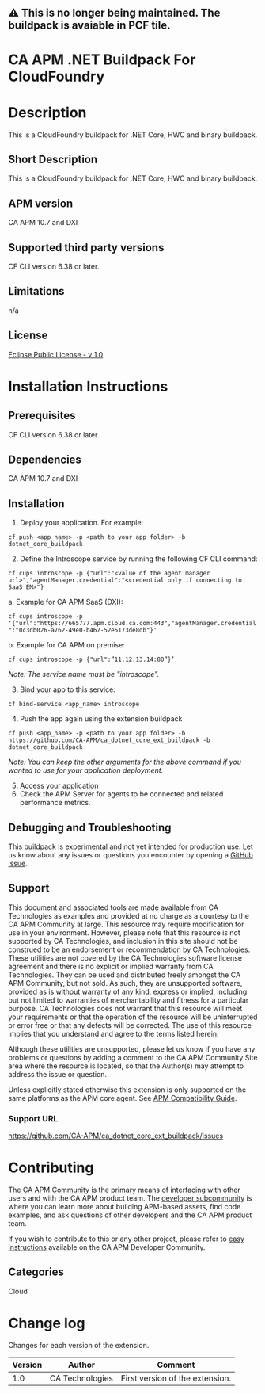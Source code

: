 ## :warning: This is no longer being maintained. The buildpack is avaiable in PCF tile.

# CA APM .NET Buildpack For CloudFoundry

# Description
This is a CloudFoundry buildpack for .NET Core, HWC and binary buildpack.

## Short Description

This is a CloudFoundry buildpack for .NET Core, HWC and binary buildpack.

## APM version
CA APM 10.7 and DXI

## Supported third party versions
CF CLI version 6.38 or later.

## Limitations
n/a

## License
[Eclipse Public License - v 1.0](LICENSE)

# Installation Instructions

## Prerequisites
CF CLI version 6.38 or later.

## Dependencies
CA APM 10.7 and DXI

## Installation
1. Deploy your application. For example:

 `cf push <app_name> -p <path to your app folder> -b dotnet_core_buildpack`

2. Define the Introscope service by running the following CF CLI command:

 `cf cups introscope -p {"url":"<value of the agent manager url>","agentManager.credential":"<credential only if connecting to SaaS EM>"}`

 a. Example for CA APM SaaS (DXI):

 `cf cups introscope -p '{"url":"https://665777.apm.cloud.ca.com:443","agentManager.credential":"0c3db026-a762-49e0-b467-52e5173de8db"}'`

 b. Example for CA APM on premise:

   `cf cups introscope -p {"url":”11.12.13.14:80”}’`

 *Note: The service name must be "introscope".*

3. Bind your app to this service:

 `cf bind-service <app_name> introscope`

4. Push the app again using the extension buildpack

 `cf push <app_name> -p <path to your app folder> -b https://github.com/CA-APM/ca_dotnet_core_ext_buildpack -b dotnet_core_buildpack`

 *Note: You can keep the other arguments for the above command if you wanted to use for your application deployment.*

5. Access your application
6. Check the APM Server for agents to be connected and related performance metrics.

## Debugging and Troubleshooting
This buildpack is experimental and not yet intended for production use. Let us know about any issues or questions you encounter by opening a [GitHub issue](https://github.com/CA-APM/ca_dotnet_core_ext_buildpack/issues).

## Support
This document and associated tools are made available from CA Technologies as examples and provided at no charge as a courtesy to the CA APM Community at large. This resource may require modification for use in your environment. However, please note that this resource is not supported by CA Technologies, and inclusion in this site should not be construed to be an endorsement or recommendation by CA Technologies. These utilities are not covered by the CA Technologies software license agreement and there is no explicit or implied warranty from CA Technologies. They can be used and distributed freely amongst the CA APM Community, but not sold. As such, they are unsupported software, provided as is without warranty of any kind, express or implied, including but not limited to warranties of merchantability and fitness for a particular purpose. CA Technologies does not warrant that this resource will meet your requirements or that the operation of the resource will be uninterrupted or error free or that any defects will be corrected. The use of this resource implies that you understand and agree to the terms listed herein.

Although these utilities are unsupported, please let us know if you have any problems or questions by adding a comment to the CA APM Community Site area where the resource is located, so that the Author(s) may attempt to address the issue or question.

Unless explicitly stated otherwise this extension is only supported on the same platforms as the APM core agent. See [APM Compatibility Guide](http://www.ca.com/us/support/ca-support-online/product-content/status/compatibility-matrix/application-performance-management-compatibility-guide.aspx).

### Support URL
https://github.com/CA-APM/ca_dotnet_core_ext_buildpack/issues

# Contributing
The [CA APM Community](https://communities.ca.com/community/ca-apm) is the primary means of interfacing with other users and with the CA APM product team.  The [developer subcommunity](https://communities.ca.com/community/ca-apm/ca-developer-apm) is where you can learn more about building APM-based assets, find code examples, and ask questions of other developers and the CA APM product team.

If you wish to contribute to this or any other project, please refer to [easy instructions](https://communities.ca.com/docs/DOC-231150910) available on the CA APM Developer Community.

## Categories
Cloud


# Change log
Changes for each version of the extension.

Version | Author | Comment
--------|--------|--------
1.0 | CA Technologies | First version of the extension.
